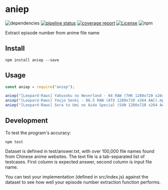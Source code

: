 # aniep
![dependencies](https://img.shields.io/david/soruly/aniep.svg?style=flat)
[![pipeline status](https://gitlab.com/soruly/aniep/badges/master/pipeline.svg)](https://gitlab.com/soruly/aniep/commits/master)
[![coverage report](https://gitlab.com/soruly/aniep/badges/master/coverage.svg)](https://gitlab.com/soruly/aniep/-/jobs)
[![License](https://img.shields.io/github/license/soruly/aniep.svg)](https://github.com/soruly/aniep/blob/master/LICENSE)
![npm](https://img.shields.io/npm/v/aniep.svg?style=flat)

Extract episode number from anime file name

## Install

```
npm install aniep --save
```

## Usage

```javascript
const aniep = require("aniep");

aniep("[Leopard-Raws] Yakusoku no Neverland - 04 RAW (THK 1280x720 x264 AAC).mp4"); // return 4
aniep("[Leopard-Raws] Youjo Senki - 06.5 RAW (ATX 1280x720 x264 AAC).mp4"); // return 6.5
aniep("[Leopard-Raws] Sora to Umi no Aida Special (SUN 1280x720 x264 AAC).mp4"); // return null
```

## Development

To test the program's accuracy:
```
npm test
```

Dataset is defined in test/answer.txt, with over 100,000 file names found from Chinese anime websites. The text file is a tab-separated list of testcases. First column is expected answer, second column is input file name. 

You can test your implementation (defined in src/index.js) against the dataset to see how well your episode number extraction function performs.


